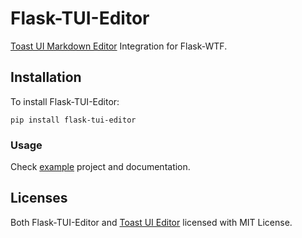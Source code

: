 # Flask-TUI-Editor

[Toast UI Markdown Editor](https://ui.toast.com/tui-editor) Integration for Flask-WTF.

## Installation
To install Flask-TUI-Editor:

```
pip install flask-tui-editor
```
### Usage

Check [example](example/) project and documentation.

## Licenses

Both Flask-TUI-Editor and [Toast UI Editor](https://github.com/nhn/tui.editor) licensed with MIT License.